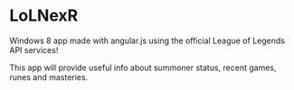 LoLNexR
=======

Windows 8 app made with angular.js using the official League of Legends API services!

This app will provide useful info about summoner status, recent games, runes and masteries.
